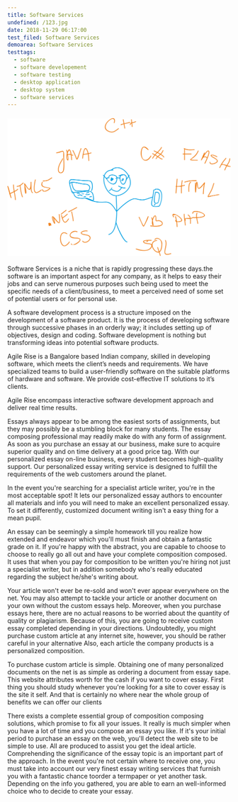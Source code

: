 ```yaml
---
title: Software Services
undefined: /123.jpg
date: 2018-11-29 06:17:00
test_filed: Software Services
demoarea: Software Services
testtags:
  - software
  - software developement
  - software testing
  - desktop application
  - desktop system
  - software services
---
```


### ![](/uploads/figure-367946.png)

Software Services is a niche that is rapidly progressing these days.the software is an important aspect for any company, as it helps to easy their jobs and can serve numerous purposes such being used to meet the specific needs of a client/business, to meet a perceived need of some set of potential users or for personal use.

A software development process is a structure imposed on the development of a software product. It is the process of developing software through successive phases in an orderly way; it includes setting up of objectives, design and coding. Software development is nothing but transforming ideas into potential software products.

Agile Rise is a Bangalore based Indian company, skilled in developing software, which meets the client’s needs and requirements. We have specialized teams to build a user-friendly software on the suitable platforms of hardware and software. We provide cost-effective IT solutions to it’s clients.

Agile Rise encompass interactive software development approach and deliver real time results.

Essays always appear to be among the easiest sorts of assignments, but they may possibly be a stumbling block for many students. The essay composing professional may readily make do with any form of assignment. As soon as you purchase an essay at our business, make sure to acquire superior quality and on time delivery at a good price tag. With our personalized essay on-line business, every student becomes high-quality support. Our personalized essay writing service is designed to fulfill the requirements of the web customers around the planet.

In the event you're searching for a specialist article writer, you're in the most acceptable spot! It lets our personalized essay authors to encounter all materials and info you will need to make an excellent personalized essay. To set it differently, customized document writing isn't a easy thing for a mean pupil.

An essay can be seemingly a simple homework till you realize how extended and endeavor which you'll must finish and obtain a fantastic grade on it. If you're happy with the abstract, you are capable to choose to choose to really go all out and have your complete composition composed. It uses that when you pay for composition to be written you're hiring not just a specialist writer, but in addition somebody who's really educated regarding the subject he/she's writing about.

Your article won't ever be re-sold and won't ever appear everywhere on the net. You may also attempt to tackle your article or another document on your own without the custom essays help. Moreover, when you purchase essays here, there are no actual reasons to be worried about the quantity of quality or plagiarism. Because of this, you are going to receive custom essay completed depending in your directions. Undoubtedly, you might purchase custom article at any internet site, however, you should be rather careful in your alternative Also, each article the company products is a personalized composition.

To purchase custom article is simple. Obtaining one of many personalized documents on the net is as simple as ordering a document from essay sape. This website attributes worth for the cash if you want to cover essay. First thing you should study whenever you're looking for a site to cover essay is the site it self. And that is certainly no where near the whole group of benefits we can offer our clients

There exists a complete essential group of composition composing solutions, which promise to fix all your issues. It really is much simpler when you have a lot of time and you compose an essay you like. If it's your initial period to purchase an essay on the web, you'll detect the web site to be simple to use. All are produced to assist you get the ideal article. Comprehending the significance of the essay topic is an important part of the approach. In the event you're not certain where to receive one, you must take into account our very finest essay writing services that furnish you with a fantastic chance toorder a termpaper or yet another task. Depending on the info you gathered, you are able to earn an well-informed choice who to decide to create your essay.